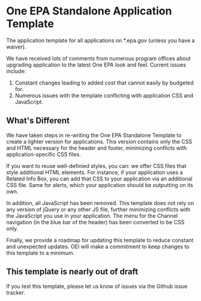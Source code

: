 # One EPA Standalone Application Template
The application template for all applications on \*.epa.gov (unless you have a waiver).

We have received lots of comments from numerous program offices about upgrading application to the latest One EPA look and feel. Current issues include:
1) Constant changes leading to added cost that cannot easily by budgeted for.
2) Numerous issues with the template conflicting with application CSS and JavaScript.

## What's Different
We have taken steps in re-writing the One EPA Standalone Template to create a lighter version for applications. This version contains only the CSS and HTML necessary for the header and footer, minimizing conflicts with application-specific CSS files.

If you want to reuse well-definied styles, you can: we offer CSS files that style additional HTML elements. For instance, if your application uses a Related Info Box, you can add that CSS to your application via an additional CSS file. Same for alerts, which your application should be outputting on its own.

In addition, all JavaScript has been removed. This template does not rely on any version of jQuery or any other JS file, further minimizing conflicts with the JavaScript you use in your application. The menu for the Channel navigation (in the blue bar of the header) has been converted to be CSS only.

Finally, we provide a roadmap for updating this template to reduce constant and unexpected updates. OEI will make a commitment to keep changes to this template to a minimum.

## This template is nearly out of draft

If you test this template, please let us know of issues via the Github issue tracker.
